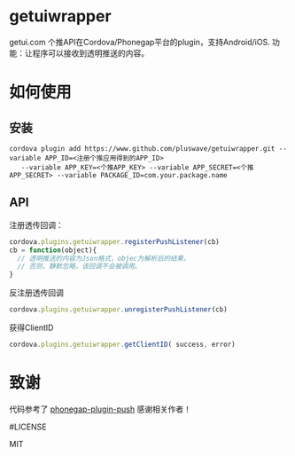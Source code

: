 # getuiwrapper

getui.com 个推API在Cordova/Phonegap平台的plugin，支持Android/iOS. 功能：让程序可以接收到透明推送的内容。

# 如何使用

## 安装

```shell
cordova plugin add https://www.github.com/pluswave/getuiwrapper.git --variable APP_ID=<注册个推应用得到的APP_ID> 
   --variable APP_KEY=<个推APP_KEY> --variable APP_SECRET=<个推APP_SECRET> --variable PACKAGE_ID=com.your.package.name
```
## API

注册透传回调：


```javascript
cordova.plugins.getuiwrapper.registerPushListener(cb)
cb = function(object){
  // 透明推送的内容为Json格式，objec为解析后的结果。
  // 否则，静默忽略，该回调不会被调用。
}
```

反注册透传回调

```javascript
cordova.plugins.getuiwrapper.unregisterPushListener(cb)
```

获得ClientID

```javascript
cordova.plugins.getuiwrapper.getClientID( success, error)
```
# 致谢

代码参考了 [phonegap-plugin-push](https://github.com/phonegap/phonegap-plugin-push/) 感谢相关作者！

#LICENSE

MIT
